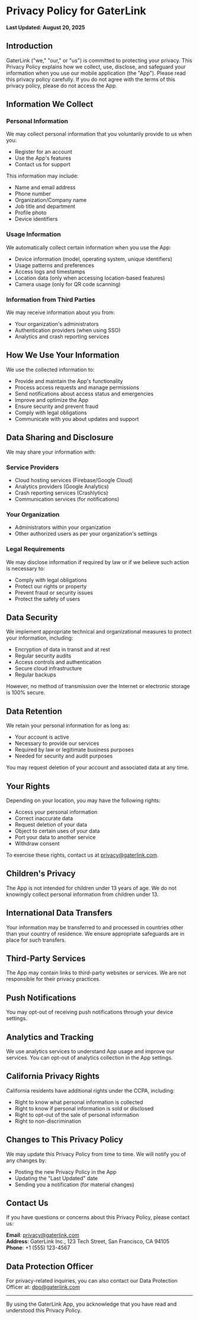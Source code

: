 # Privacy Policy for GaterLink

**Last Updated: August 20, 2025**

## Introduction

GaterLink ("we," "our," or "us") is committed to protecting your privacy. This Privacy Policy explains how we collect, use, disclose, and safeguard your information when you use our mobile application (the "App"). Please read this privacy policy carefully. If you do not agree with the terms of this privacy policy, please do not access the App.

## Information We Collect

### Personal Information
We may collect personal information that you voluntarily provide to us when you:
- Register for an account
- Use the App's features
- Contact us for support

This information may include:
- Name and email address
- Phone number
- Organization/Company name
- Job title and department
- Profile photo
- Device identifiers

### Usage Information
We automatically collect certain information when you use the App:
- Device information (model, operating system, unique identifiers)
- Usage patterns and preferences
- Access logs and timestamps
- Location data (only when accessing location-based features)
- Camera usage (only for QR code scanning)

### Information from Third Parties
We may receive information about you from:
- Your organization's administrators
- Authentication providers (when using SSO)
- Analytics and crash reporting services

## How We Use Your Information

We use the collected information to:
- Provide and maintain the App's functionality
- Process access requests and manage permissions
- Send notifications about access status and emergencies
- Improve and optimize the App
- Ensure security and prevent fraud
- Comply with legal obligations
- Communicate with you about updates and support

## Data Sharing and Disclosure

We may share your information with:

### Service Providers
- Cloud hosting services (Firebase/Google Cloud)
- Analytics providers (Google Analytics)
- Crash reporting services (Crashlytics)
- Communication services (for notifications)

### Your Organization
- Administrators within your organization
- Other authorized users as per your organization's settings

### Legal Requirements
We may disclose information if required by law or if we believe such action is necessary to:
- Comply with legal obligations
- Protect our rights or property
- Prevent fraud or security issues
- Protect the safety of users

## Data Security

We implement appropriate technical and organizational measures to protect your information, including:
- Encryption of data in transit and at rest
- Regular security audits
- Access controls and authentication
- Secure cloud infrastructure
- Regular backups

However, no method of transmission over the Internet or electronic storage is 100% secure.

## Data Retention

We retain your personal information for as long as:
- Your account is active
- Necessary to provide our services
- Required by law or legitimate business purposes
- Needed for security and audit purposes

You may request deletion of your account and associated data at any time.

## Your Rights

Depending on your location, you may have the following rights:
- Access your personal information
- Correct inaccurate data
- Request deletion of your data
- Object to certain uses of your data
- Port your data to another service
- Withdraw consent

To exercise these rights, contact us at privacy@gaterlink.com.

## Children's Privacy

The App is not intended for children under 13 years of age. We do not knowingly collect personal information from children under 13.

## International Data Transfers

Your information may be transferred to and processed in countries other than your country of residence. We ensure appropriate safeguards are in place for such transfers.

## Third-Party Services

The App may contain links to third-party websites or services. We are not responsible for their privacy practices.

## Push Notifications

You may opt-out of receiving push notifications through your device settings.

## Analytics and Tracking

We use analytics services to understand App usage and improve our services. You can opt-out of analytics collection in the App settings.

## California Privacy Rights

California residents have additional rights under the CCPA, including:
- Right to know what personal information is collected
- Right to know if personal information is sold or disclosed
- Right to opt-out of the sale of personal information
- Right to non-discrimination

## Changes to This Privacy Policy

We may update this Privacy Policy from time to time. We will notify you of any changes by:
- Posting the new Privacy Policy in the App
- Updating the "Last Updated" date
- Sending you a notification (for material changes)

## Contact Us

If you have questions or concerns about this Privacy Policy, please contact us:

**Email**: privacy@gaterlink.com  
**Address**: GaterLink Inc., 123 Tech Street, San Francisco, CA 94105  
**Phone**: +1 (555) 123-4567

## Data Protection Officer

For privacy-related inquiries, you can also contact our Data Protection Officer at: dpo@gaterlink.com

---

By using the GaterLink App, you acknowledge that you have read and understood this Privacy Policy.